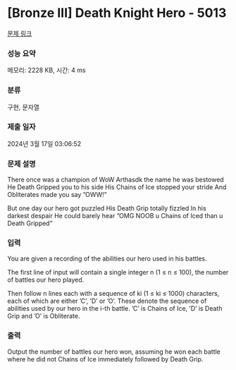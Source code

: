 # [Bronze III] Death Knight Hero - 5013 

[문제 링크](https://www.acmicpc.net/problem/5013) 

### 성능 요약

메모리: 2228 KB, 시간: 4 ms

### 분류

구현, 문자열

### 제출 일자

2024년 3월 17일 03:06:52

### 문제 설명

<p>There once was a champion of WoW Arthasdk the name he was bestowed He Death Gripped you to his side His Chains of Ice stopped your stride And Obliterates made you say ”OWW!”</p>

<p>But one day our hero got puzzled His Death Grip totally fizzled In his darkest despair He could barely hear ”OMG NOOB u Chains of Iced than u Death Gripped”</p>

### 입력 

 <p>You are given a recording of the abilities our hero used in his battles.</p>

<p>The first line of input will contain a single integer n (1 ≤ n ≤ 100), the number of battles our hero played.</p>

<p>Then follow n lines each with a sequence of ki (1 ≤ ki ≤ 1000) characters, each of which are either ’C’, ’D’ or ’O’. These denote the sequence of abilities used by our hero in the i-th battle. ’C’ is Chains of Ice, ’D’ is Death Grip and ’O’ is Obliterate.</p>

### 출력 

 <p>Output the number of battles our hero won, assuming he won each battle where he did not Chains of Ice immediately followed by Death Grip.</p>

